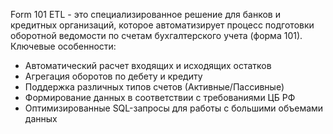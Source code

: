 Form 101 ETL - это специализированное решение для банков и кредитных организаций, которое автоматизирует процесс подготовки оборотной ведомости по счетам бухгалтерского учета (форма 101). 
Ключевые особенности:
- Автоматический расчет входящих и исходящих остатков
- Агрегация оборотов по дебету и кредиту
- Поддержка различных типов счетов (Активные/Пассивные)
- Формирование данных в соответствии с требованиями ЦБ РФ
- Оптимизированные SQL-запросы для работы с большими объемами данных

